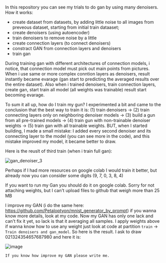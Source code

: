 In this repository you can see my trials to do gan by using many denoisers. 
How it works: 
 - create dataset from datasets, by adding little noise to all images from preveous dataset, starting from initial train dataaset;
 - create denoisers (using autoencoder)
 - train denoisers to remove noise by a little
 - create connection layers (to connect denoisers)
 - constract GAN from connection layers and denoisers
 - train gan

During training gan with different architectures of connection models, i notice, that connection model must pick out main points from pictures. When i use same or more complex conntion layers as denoisers, result instantly became evarage (gan start to predicting the averaged results over the entire dataset). Also when i trained denoisers, train connection layers, create gan, start train all model (all weights was trainable) result start becoming evarage. 

To sum it all up, how do I train my gun? I experimented a bit and came to the conclusion that the best way to train it is: (1) train denoisers -> (2) train connecting layers only on neighboring denoiser models -> (3) build a gun from all pre-trained models -> (4) train gun with non-trainable denoiser weights -> (5) train gan with all trainable weights. BUT, when I started building, I made a small mistake: I added every second denoiser and its connecting layer to the model (you can see more in the code), and this mistake improved my model, it became better to draw.

Here is the reuslt of third train (when i train full gan):

![gan_denoiser_3](https://github.com/Petaloptyon/mnist_generator_denoisers/assets/131547274/c40f6a06-470c-4531-a6ff-43e895846ade)

Perhaps if I had more resources on google colab I would train it better, but already now you can consider some digits (9, 7, 0, 3, 8, 4)

If you want to run my Gan you should do it on google colab. Sorry for not attaching weights, but I can't upload files to github that weigh more than 25 MB

I improve my GAN (i do the same here: https://github.com/Petaloptyon/mnist_generator_by_prompt) if you wanna know more details, look at my code. Now my GAN has only one lack and can't fix it yet, so lack is that it averaging all samples. I apply weights above if wanna know how to use any weight just look at code at partition `train` -> `Train denoisers and gan_model`.
So here is the result. I ask to draw 021324354657687980 and here it is: 

![image](https://github.com/Petaloptyon/mnist_generator_denoiser/assets/131547274/c9e6da3b-2956-4b82-adba-1f4f57af474a)

``If you know how improve my GAN please write me.``

